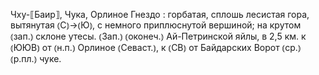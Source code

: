 ---
---

Чху-⟦Баир⟧, Чука, Орлиное Гнездо
: горбатая, сплошь лесистая гора, вытянутая ⦅С⦆→⦅Ю⦆, с немного приплюснутой вершиной; на крутом ⦅зап.⦆ склоне утесы. ⦅Зап.⦆ ⦅оконеч.⦆ Ай-Петринской яйлы, в 2,5 км. к ⦅ЮЮВ⦆ от ⦅н.п.⦆ Орлиное ⦅Севаст.⦆, к ⦅СВ⦆ от Байдарских Ворот ⦅ср.⦆ ⦅р.пл.⦆ чуке.

